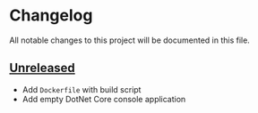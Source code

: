 # Changelog

All notable changes to this project will be documented in this file.

## [Unreleased]

- Add `Dockerfile` with build script
- Add empty DotNet Core console application

[Unreleased]: https://github.com/kitforbes/Crawler/compare/e0e3a3a...HEAD
